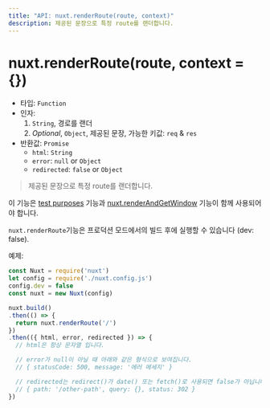 ```yaml
---
title: "API: nuxt.renderRoute(route, context)"
description: 제공된 문장으로 특정 route를 랜더합니다.
---
```


# nuxt.renderRoute(route, context = {})

- 타입: `Function`
- 인자:
  1. `String`, 경로를 랜더
  2. *Optional*, `Object`, 제공된 문장, 가능한 키값: `req` & `res`
- 반환값: `Promise`
  - `html`: `String`
  - `error`: `null` or `Object`
  - `redirected`: `false` or `Object`

> 제공된 문장으로 특정 route를 랜더합니다.

이 기능은 [test purposes](/guide/development-tools#end-to-end-testing) 기능과 [nuxt.renderAndGetWindow](/api/nuxt-render-and-get-window) 기능이 함께 사용되어야 합니다.

<div class="Alert Alert--orange">

`nuxt.renderRoute`기능은 프로덕션 모드에서의 빌드 후에 실행할 수 있습니다 (dev: false).

</div>

예제:
```js
const Nuxt = require('nuxt')
let config = require('./nuxt.config.js')
config.dev = false
const nuxt = new Nuxt(config)

nuxt.build()
.then(() => {
  return nuxt.renderRoute('/')
})
.then(({ html, error, redirected }) => {
  // html은 항상 문자열 입니다.

  // error가 null이 아닐 때 아래와 같은 형식으로 보여집니다.
  // { statusCode: 500, message: '에러 메세지' }

  // redirected는 redirect()가 date() 또는 fetch()로 사용되면 false가 아닙니다:
  // { path: '/other-path', query: {}, status: 302 }
})
```
